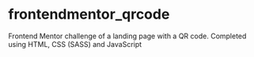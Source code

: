 # frontendmentor_qrcode
Frontend Mentor challenge of a landing page with a QR code. Completed using HTML, CSS (SASS) and JavaScript
